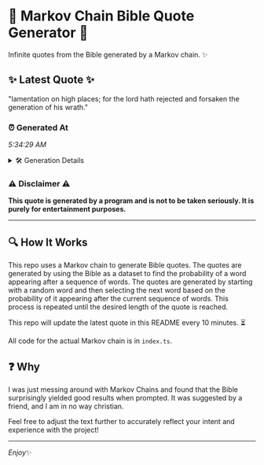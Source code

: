# 📖 Markov Chain Bible Quote Generator 📖

Infinite quotes from the Bible generated by a Markov chain. ✨

## ✨ Latest Quote ✨
"lamentation on high places; for the lord hath rejected and forsaken the generation of his wrath."

### ⏰ Generated At
*5:34:29 AM*

<details>
    <summary>🛠️ Generation Details</summary>
    <p>
        <strong>🌱 Seed:</strong> lamentation<br>
        <strong>🔄 Iterations:</strong> 15<br>
        <strong>📜 Context History:</strong><br>[ lamentation ]: on<br>[ lamentation, on ]: high<br>[ lamentation, on, high ]: places;<br>[ lamentation, on, high, places; ]: for<br>[ lamentation, on, high, places;, for ]: the<br>[ lamentation, on, high, places;, for, the ]: lord<br>[ on, high, places;, for, the, lord ]: hath<br>[ high, places;, for, the, lord, hath ]: rejected<br>[ places;, for, the, lord, hath, rejected ]: and<br>[ for, the, lord, hath, rejected, and ]: forsaken<br>[ the, lord, hath, rejected, and, forsaken ]: the<br>[ lord, hath, rejected, and, forsaken, the ]: generation<br>[ hath, rejected, and, forsaken, the, generation ]: of<br>[ rejected, and, forsaken, the, generation, of ]: his<br>[ and, forsaken, the, generation, of, his ]: wrath.<br>
    </p>
</details>

### ⚠️ Disclaimer ⚠️
**This quote is generated by a program and is not to be taken seriously. It is purely for entertainment purposes.**

---

## 🔍 How It Works

This repo uses a Markov chain to generate Bible quotes. The quotes are generated by using the Bible as a dataset to find the probability of a word appearing after a sequence of words. The quotes are generated by starting with a random word and then selecting the next word based on the probability of it appearing after the current sequence of words. This process is repeated until the desired length of the quote is reached.

This repo will update the latest quote in this README every 10 minutes. ⏳

All code for the actual Markov chain is in `index.ts`.

## ❓ Why

I was just messing around with Markov Chains and found that the Bible surprisingly yielded good results when prompted. 
It was suggested by a friend, and I am in no way christian.

Feel free to adjust the text further to accurately reflect your intent and experience with the project!

---

*Enjoy*✨
